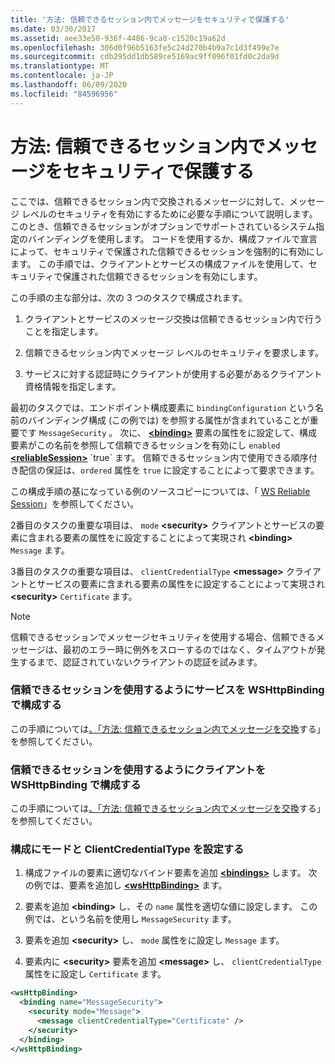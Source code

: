 ```yaml
---
title: '方法: 信頼できるセッション内でメッセージをセキュリティで保護する'
ms.date: 03/30/2017
ms.assetid: aee33e50-936f-4486-9ca8-c1520c19a62d
ms.openlocfilehash: 306d0f96b5163fe5c24d270b4b9a7c1d3f499e7e
ms.sourcegitcommit: cdb295dd1db589ce5169ac9ff096f01fd0c2da9d
ms.translationtype: MT
ms.contentlocale: ja-JP
ms.lasthandoff: 06/09/2020
ms.locfileid: "84596956"
---
```

# <a name="how-to-secure-messages-within-reliable-sessions"></a>方法: 信頼できるセッション内でメッセージをセキュリティで保護する

ここでは、信頼できるセッション内で交換されるメッセージに対して、メッセージ レベルのセキュリティを有効にするために必要な手順について説明します。このとき、信頼できるセッションがオプションでサポートされているシステム指定のバインディングを使用します。 コードを使用するか、構成ファイルで宣言によって、セキュリティで保護された信頼できるセッションを強制的に有効にします。 この手順では、クライアントとサービスの構成ファイルを使用して、セキュリティで保護された信頼できるセッションを有効にします。

この手順の主な部分は、次の 3 つのタスクで構成されます。

1. クライアントとサービスのメッセージ交換は信頼できるセッション内で行うことを指定します。

1. 信頼できるセッション内でメッセージ レベルのセキュリティを要求します。

1. サービスに対する認証時にクライアントが使用する必要があるクライアント資格情報を指定します。

最初のタスクでは、エンドポイント構成要素に `bindingConfiguration` という名前のバインディング構成 (この例では) を参照する属性が含まれていることが重要です `MessageSecurity` 。 次に、 [**\<binding>**](../../configure-apps/file-schema/wcf/bindings.md) 要素の属性をに設定して、構成要素がこの名前を参照して信頼できるセッションを有効にし `enabled` [**\<reliableSession>**](https://docs.microsoft.com/previous-versions/ms731375(v=vs.90)) `true` ます。 信頼できるセッション内で使用できる順序付き配信の保証は、`ordered` 属性を `true` に設定することによって要求できます。

この構成手順の基になっている例のソースコピーについては、「 [WS Reliable Session](../samples/ws-reliable-session.md)」を参照してください。

2番目のタスクの重要な項目は、 `mode` **\<security>** クライアントとサービスの要素に含まれる要素の属性をに設定することによって実現され **\<binding>** `Message` ます。

3番目のタスクの重要な項目は、 `clientCredentialType` **\<message>** クライアントとサービスの要素に含まれる要素の属性をに設定することによって実現され **\<security>** `Certificate` ます。

> [!NOTE]
> 信頼できるセッションでメッセージセキュリティを使用する場合、信頼できるメッセージは、最初のエラー時に例外をスローするのではなく、タイムアウトが発生するまで、認証されていないクライアントの認証を試みます。

### <a name="configure-the-service-with-a-wshttpbinding-to-use-a-reliable-session"></a>信頼できるセッションを使用するようにサービスを WSHttpBinding で構成する

この手順については[、「方法: 信頼できるセッション内でメッセージを交換](how-to-exchange-messages-within-a-reliable-session.md)する」を参照してください。

### <a name="configure-the-client-with-a-wshttpbinding-to-use-a-reliable-session"></a>信頼できるセッションを使用するようにクライアントを WSHttpBinding で構成する

この手順については[、「方法: 信頼できるセッション内でメッセージを交換](how-to-exchange-messages-within-a-reliable-session.md)する」を参照してください。

### <a name="set-the-mode-and-clientcredentialtype-in-configuration"></a>構成にモードと ClientCredentialType を設定する

1. 構成ファイルの要素に適切なバインド要素を追加 [**\<bindings>**](../../configure-apps/file-schema/wcf/bindings.md) します。 次の例では、要素を追加し [**\<wsHttpBinding>**](../../configure-apps/file-schema/wcf/wshttpbinding.md) ます。

1. 要素を追加 **\<binding>** し、その `name` 属性を適切な値に設定します。 この例では、という名前を使用し `MessageSecurity` ます。

1. 要素を追加 **\<security>** し、 `mode` 属性をに設定し `Message` ます。

1. 要素内に **\<security>** 要素を追加 **\<message>** し、 `clientCredentialType` 属性をに設定し `Certificate` ます。

```xml
<wsHttpBinding>
  <binding name="MessageSecurity">
    <security mode="Message">
      <message clientCredentialType="Certificate" />
    </security>
  </binding>
</wsHttpBinding>
```
